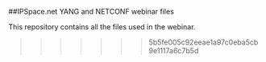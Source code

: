 ##IPSpace.net YANG and NETCONF webinar files

This repository contains all the files used in the webinar.
>>>>>>> 5b5fe005c92eeae1a97c0eba5cb9e1117a6c7b5d
